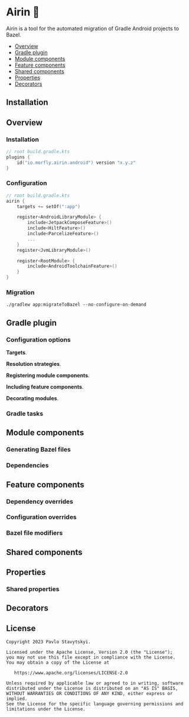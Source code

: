 # Airin 🎋
Airin is a tool for the automated migration of Gradle Android projects to Bazel.

- [Overview](#overview)
- [Gradle plugin](#gradle-plugin)
- [Module components](#module-components)
- [Feature components](#feature-components)
- [Shared components](#shared-components)
- [Properties](#properties)
- [Decorators](#decorators)

## Installation

## Overview
### Installation
```kotlin
// root build.gradle.kts
plugins {
    id("io.morfly.airin.android") version "x.y.z"
}
```
### Configuration
```kotlin
// root build.gradle.kts
airin {
    targets += setOf(":app")

    register<AndroidLibraryModule> {
        include<JetpackComposeFeature>()
        include<HiltFeature>()
        include<ParcelizeFeature>()
        ...
    }
    register<JvmLibraryModule>()

    register<RootModule> {
        include<AndroidToolchainFeature>()
    }
}
```
### Migration
```shell
./gradlew app:migrateToBazel --no-configure-on-demand
```
## Gradle plugin
### Configuration options
**Targets**.

**Resolution strategies**.

**Registering module components**.

**Including feature components**.

**Decorating modules**.
### Gradle tasks

## Module components
### Generating Bazel files
### Dependencies
## Feature components
### Dependency overrides
### Configuration overrides
### Bazel file modifiers
## Shared components
## Properties
### Shared properties
## Decorators

## License

    Copyright 2023 Pavlo Stavytskyi.

    Licensed under the Apache License, Version 2.0 (the "License");
    you may not use this file except in compliance with the License.
    You may obtain a copy of the License at

       https://www.apache.org/licenses/LICENSE-2.0

    Unless required by applicable law or agreed to in writing, software
    distributed under the License is distributed on an "AS IS" BASIS,
    WITHOUT WARRANTIES OR CONDITIONS OF ANY KIND, either express or implied.
    See the License for the specific language governing permissions and
    limitations under the License.
